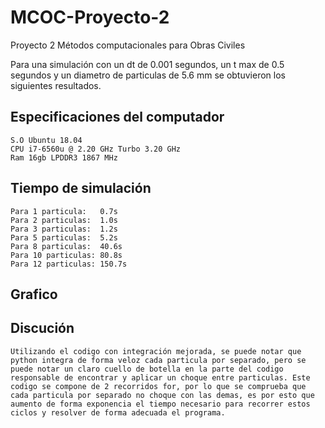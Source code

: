 # MCOC-Proyecto-2
Proyecto 2 Métodos computacionales para Obras Civiles

Para una simulación con un dt de 0.001 segundos, un t max de 0.5 segundos y un diametro de particulas de 5.6 mm se obtuvieron los siguientes resultados.

## Especificaciones del computador

	S.O Ubuntu 18.04
	CPU i7-6560u @ 2.20 GHz Turbo 3.20 GHz
	Ram 16gb LPDDR3 1867 MHz

## Tiempo de simulación

	Para 1 particula:   0.7s
	Para 2 particulas:  1.0s
	Para 3 particulas:  1.2s
	Para 5 particulas:  5.2s
	Para 8 particulas:  40.6s
	Para 10 particulas: 80.8s
	Para 12 particulas: 150.7s
	
## Grafico


## Discución

	Utilizando el codigo con integración mejorada, se puede notar que python integra de forma veloz cada particula por separado, pero se puede notar un claro cuello de botella en la parte del codigo responsable de encontrar y aplicar un choque entre particulas. Este codigo se compone de 2 recorridos for, por lo que se comprueba que cada particula por separado no choque con las demas, es por esto que aumento de forma exponencia el tiempo necesario para recorrer estos ciclos y resolver de forma adecuada el programa.
	

